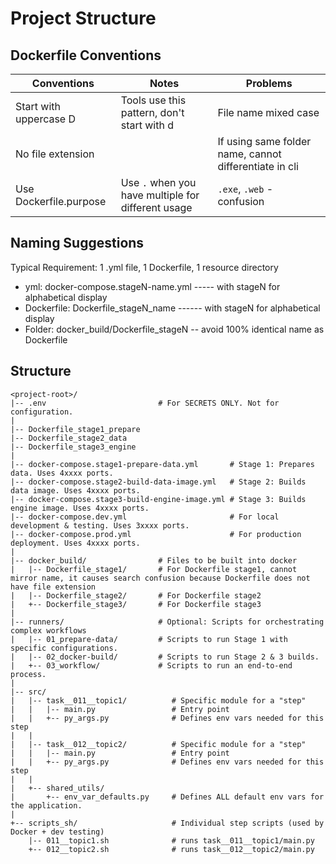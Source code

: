 # Project Structure

## Dockerfile Conventions

| Conventions            | Notes                                              | Problems                                               |
|------------------------|----------------------------------------------------|--------------------------------------------------------|
| Start with uppercase D | Tools use this pattern, don't start with d         | File name mixed case                                   |
| No file extension      |                                                    | If using same folder name, cannot differentiate in cli |
| Use Dockerfile.purpose | Use `.` when you have multiple for different usage | `.exe`, `.web` - confusion                             |

## Naming Suggestions

Typical Requirement: 1 .yml file, 1 Dockerfile, 1 resource directory

- yml: docker-compose.stageN-name.yml ----- with stageN for alphabetical display
- Dockerfile: Dockerfile_stageN_name ------ with stageN for alphabetical display 
- Folder: docker_build/Dockerfile_stageN -- avoid 100% identical name as Dockerfile

## Structure

```
<project-root>/
|-- .env                         # For SECRETS ONLY. Not for configuration.
|
|-- Dockerfile_stage1_prepare
|-- Dockerfile_stage2_data
|-- Dockerfile_stage3_engine
|
|-- docker-compose.stage1-prepare-data.yml       # Stage 1: Prepares data. Uses 4xxxx ports.
|-- docker-compose.stage2-build-data-image.yml   # Stage 2: Builds data image. Uses 4xxxx ports.
|-- docker-compose.stage3-build-engine-image.yml # Stage 3: Builds engine image. Uses 4xxxx ports.
|-- docker-compose.dev.yml                       # For local development & testing. Uses 3xxxx ports.
|-- docker-compose.prod.yml                      # For production deployment. Uses 4xxxx ports.
|
|-- docker_build/                # Files to be built into docker
|   |-- Dockerfile_stage1/       # For Dockerfile stage1, cannot mirror name, it causes search confusion because Dockerfile does not have file extension
|   |-- Dockerfile_stage2/       # For Dockerfile stage2
|   +-- Dockerfile_stage3/       # For Dockerfile stage3
|
|-- runners/                     # Optional: Scripts for orchestrating complex workflows
|   |-- 01_prepare-data/         # Scripts to run Stage 1 with specific configurations.
|   |-- 02_docker-build/         # Scripts to run Stage 2 & 3 builds.
|   +-- 03_workflow/             # Scripts to run an end-to-end process.
|
|-- src/
|   |-- task__011__topic1/          # Specific module for a "step"
|   |   |-- main.py                 # Entry point
|   |   +-- py_args.py              # Defines env vars needed for this step
|   |
|   |-- task__012__topic2/          # Specific module for a "step"
|   |   |-- main.py                 # Entry point
|   |   +-- py_args.py              # Defines env vars needed for this step
|   |
|   +-- shared_utils/
|       +-- env_var_defaults.py     # Defines ALL default env vars for the application.
|
+-- scripts_sh/                     # Individual step scripts (used by Docker + dev testing)
    |-- 011__topic1.sh              # runs task__011__topic1/main.py
    +-- 012__topic2.sh              # runs task__012__topic2/main.py
```

